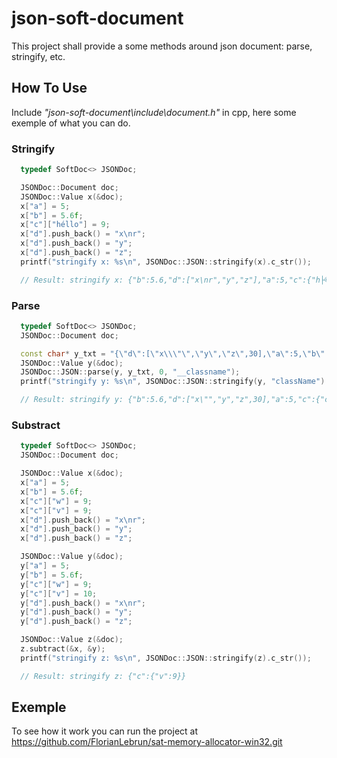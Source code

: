 # json-soft-document

This project shall provide a some methods around json document: parse, stringify, etc.

## How To Use

Include _"json-soft-document\include\document.h"_ in cpp, here some exemple of what you can do.

### Stringify

``` cpp
  typedef SoftDoc<> JSONDoc;

  JSONDoc::Document doc;
  JSONDoc::Value x(&doc);
  x["a"] = 5;
  x["b"] = 5.6f;
  x["c"]["héllo"] = 9;
  x["d"].push_back() = "x\nr";
  x["d"].push_back() = "y";
  x["d"].push_back() = "z";
  printf("stringify x: %s\n", JSONDoc::JSON::stringify(x).c_str());

  // Result: stringify x: {"b":5.6,"d":["x\nr","y","z"],"a":5,"c":{"h├®llo":9}}
```

### Parse

``` cpp
  typedef SoftDoc<> JSONDoc;
  JSONDoc::Document doc;

  const char* y_txt = "{\"d\":[\"x\\\"\",\"y\",\"z\",30],\"a\":5,\"b\":5.6,\"c\":{\"__classname\":\"MyClass\",\"hello\":9,}}";
  JSONDoc::Value y(&doc);
  JSONDoc::JSON::parse(y, y_txt, 0, "__classname");
  printf("stringify y: %s\n", JSONDoc::JSON::stringify(y, "className").c_str());

  // Result: stringify y: {"b":5.6,"d":["x\"","y","z",30],"a":5,"c":{"className":"MyClass","hello":9}}
```

### Substract

``` cpp
  typedef SoftDoc<> JSONDoc;
  JSONDoc::Document doc;

  JSONDoc::Value x(&doc);
  x["a"] = 5;
  x["b"] = 5.6f;
  x["c"]["w"] = 9;
  x["c"]["v"] = 9;
  x["d"].push_back() = "x\nr";
  x["d"].push_back() = "y";
  x["d"].push_back() = "z";

  JSONDoc::Value y(&doc);
  y["a"] = 5;
  y["b"] = 5.6f;
  y["c"]["w"] = 9;
  y["c"]["v"] = 10;
  y["d"].push_back() = "x\nr";
  y["d"].push_back() = "y";
  y["d"].push_back() = "z";

  JSONDoc::Value z(&doc);
  z.subtract(&x, &y);
  printf("stringify z: %s\n", JSONDoc::JSON::stringify(z).c_str());

  // Result: stringify z: {"c":{"v":9}}
```

## Exemple

To see how it work you can run the project at https://github.com/FlorianLebrun/sat-memory-allocator-win32.git

